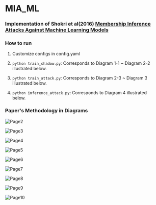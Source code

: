 # MIA_ML

### Implementation of Shokri et al(2016) [Membership Inference Attacks Against Machine Learning Models](https://arxiv.org/pdf/1610.05820.pdf)

### How to run

1. Customize configs in config.yaml

2. `python train_shadow.py`: Corresponds to Diagram 1-1 ~ Diagram 2-2 illustrated below.

3. `python train_attack.py`: Corresponds to Diagram 2-3 ~ Diagram 3 illustrated below.

4. `python inference_attack.py`: Corresponds to Diagram 4 illustrated below.

### Paper's Methodology in Diagrams

![Page2](./assets/README/Page2.jpg)

![Page3](./assets/README/Page3.jpg)

![Page4](./assets/README/Page4.jpg)

![Page5](./assets/README/Page5.jpg)

![Page6](./assets/README/Page6.jpg)

![Page7](./assets/README/Page7.jpg)

![Page8](./assets/README/Page8.jpg)

![Page9](./assets/README/Page9.jpg)

![Page10](./assets/README/Page10.jpg)


